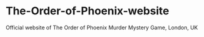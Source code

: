 # The-Order-of-Phoenix-website
Official website of The Order of Phoenix Murder Mystery Game, London, UK
